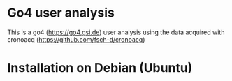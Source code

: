 # Go4 user analysis
This is a go4 (https://go4.gsi.de) user analysis using the data acquired with cronoacq (https://github.com/fsch-d/cronoacq) 


# Installation on Debian (Ubuntu)

